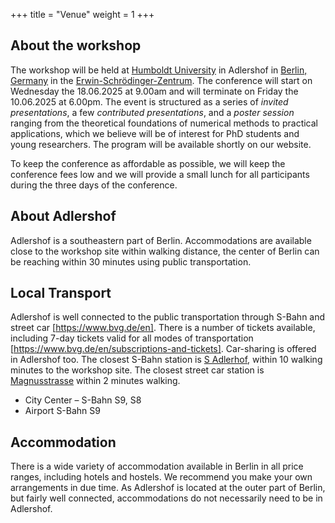 +++
title = "Venue"
weight = 1
+++

## About the workshop

The workshop will be held at [Humboldt University](https://www.hu-berlin.de/de) in Adlershof in [Berlin, Germany](https://www.visitberlin.de/) in the [Erwin-Schrödinger-Zentrum](https://maps.app.goo.gl/Fqv1HcU8uQYAiYcN7).
The conference will start on Wednesday the 18.06.2025 at 9.00am and will terminate on Friday the 10.06.2025 at 6.00pm. The event is structured as a series of *invited presentations*, a few *contributed presentations*, and a *poster session* ranging from the theoretical foundations of numerical methods to practical applications, which we believe will be of interest for PhD students and young researchers. The program will be available shortly on our website.

To keep the conference as affordable as possible, we will keep the conference fees low and we will provide a small lunch for all participants during the three days of the conference. 

## About Adlershof

Adlershof is a southeastern part of Berlin. Accommodations are available close to the workshop site within walking distance, the center of Berlin can be reaching within 30 minutes using public transportation. 

## Local Transport

Adlershof is well connected to the public transportation through S-Bahn and street car [https://www.bvg.de/en]. There is a number of tickets available, including 7-day tickets valid for all modes of transportation [https://www.bvg.de/en/subscriptions-and-tickets]. Car-sharing is offered in Adlershof too. The closest S-Bahn station is [S Adlerhof](https://maps.app.goo.gl/7UoirT2mRQAadh4c7), within 10 walking minutes to the workshop site. The closest street car station is [Magnusstrasse](https://maps.app.goo.gl/PKCVNZCFFv1Kg8pZ7) within 2 minutes walking.

- City Center – S-Bahn S9, S8
- Airport S-Bahn S9

## Accommodation
There is a wide variety of accommodation available in Berlin in all price ranges, including hotels and hostels. We recommend you make your own arrangements in due time. As Adlershof is located at the outer part of Berlin, but fairly well connected, accommodations do not necessarily need to be in Adlershof.

